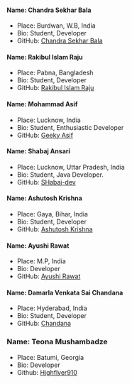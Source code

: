 #### Name: Chandra Sekhar Bala
-   Place: Burdwan, W.B, India
-   Bio: Student, Developer
-   GitHub: [Chandra Sekhar Bala](https://github.com/Chandra-Sekhar-Bala)

#### Name: Rakibul Islam Raju

-   Place: Pabna, Bangladesh
-   Bio: Student, Developer
-   GitHub: [Rakibul Islam Raju](https://github.com/rakibul-islam-raju)

#### Name:  Mohammad Asif 
- Place: Lucknow, India
- Bio: Student, Enthusiastic Developer
- GitHub: [Geeky Asif](https://github.com/geekyasif)

#### Name:  Shabaj Ansari
- Place: Lucknow, Uttar Pradesh, India
- Bio: Student, Java Developer.
- GitHub: [SHabaj-dev](https://github.com/SHabaj-dev)

#### Name:  Ashutosh Krishna 
- Place: Gaya, Bihar, India
- Bio: Student, Developer
- GitHub: [Ashutosh Krishna](https://github.com/ashutoshkrris)

#### Name:  Ayushi Rawat
- Place: M.P, India
- Bio: Developer
- GitHub: [Ayushi Rawat](https://github.com/ayushi7rawat)

#### Name: Damarla Venkata Sai Chandana
- Place: Hyderabad, India
- Bio: Student, Developer
- GitHub: [Chandana](https://github.com/chandu6111)

### Name: Teona Mushambadze
- Place: Batumi, Georgia
- Bio: Developer
- Github: [Highflyer910](https://github.com/highflyer910)

